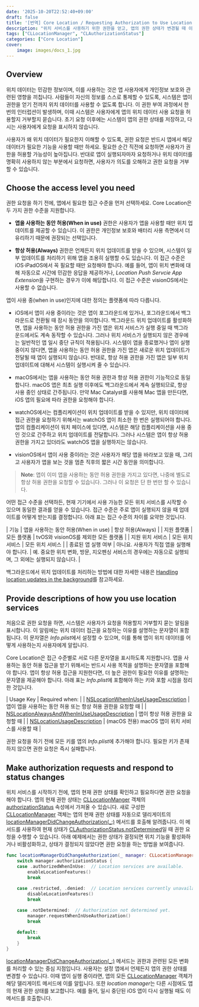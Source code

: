 ```yaml
---
date: '2025-10-20T22:52:40+09:00'
draft: false
title: '[번역] Core Location / Requesting Authorization to Use Location Services (애플 공식 문서)'
description: "위치 서비스를 사용하기 위한 권한을 얻고, 앱의 권한 상태가 변경될 때 이를 관리하세요."
tags: ["CLLocationManager", "CLAuthorizationStatus"]
categories: ["Core Location"]
cover:
    image: images/docs_1.jpg
---
```


## Overview

위치 데이터는 민감한 정보이며, 이를 사용하는 것은 앱 사용자에게 개인정보 보호와 관련된 영향을 끼칩니다. 사람들이 자신의 정보를 스스로 통제할 수 있도록, 시스템은 앱이 권한을 얻기 전까지 위치 데이터를 사용할 수 없도록 합니다. 이 권한 부여 과정에서 한 번의 인터럽션이 발생하며, 이때 시스템은 사용자에게 앱의 위치 데이터 사용 요청을 허용할지 거부할지 묻습니다. 초기 요청 이후에는 시스템이 앱의 권한 상태를 저장하고, 다시는 사용자에게 요청을 표시하지 않습니다.

사용자가 왜 위치 데이터가 필요한지 이해할 수 있도록, 권한 요청은 반드시 앱에서 해당 데이터가 필요한 기능을 사용할 때만 하세요. 필요한 순간 직전에 요청하면 사용자가 권한을 허용할 가능성이 높아집니다. 반대로 앱이 실행되자마자 요청하거나 위치 데이터를 명확히 사용하지 않는 부분에서 요청하면, 사용자가 의도를 오해하고 권한 요청을 거부할 수 있습니다.


## Choose the access level you need

권한 요청을 하기 전에, 앱에서 필요한 접근 수준을 먼저 선택하세요. Core Location은 두 가지 권한 수준을 지원합니다.

* **앱을 사용하는 동안 허용(When in use)** 권한은 사용자가 앱을 사용할 때만 위치 업데이트를 제공할 수 있습니다. 이 권한은 개인정보 보호와 배터리 사용 측면에서 더 유리하기 때문에 권장되는 선택입니다.

* **항상 허용(Always)** 권한은 언제든지 위치 업데이트를 받을 수 있으며, 시스템이 일부 업데이트를 처리하기 위해 앱을 조용히 실행할 수도 있습니다. 이 접근 수준은 iOS·iPadOS에서 꼭 필요할 때만 요청해야 합니다. 예를 들어, 앱이 위치 변화에 대해 자동으로 시간에 민감한 응답을 제공하거나, *Location Push Servcie App Extension*을 구현하는 경우가 이에 해당합니다. 이 접근 수준은 visionOS에서는 사용할 수 없습니다.

앱이 사용 중(when in use)인지에 대한 정의는 플랫폼에 따라 다릅니다.

* iOS에서 앱이 사용 중이라는 것은 앱이 포그라운드에 있거나, 포그라운드에서 백그라운드로 전환될 때 잠시 동안을 의미합니다. 백그라운드 위치 업데이트를 활성화하면, 앱을 사용하는 동안 허용 권한을 가진 앱은 위치 서비스가 실행 중일 때 백그라운드에서도 계속 동작할 수 있습니다. 그러나 위치 서비스가 실행되지 않은 경우에는 일반적인 앱 일시 중단 규칙이 적용됩니다. 시스템이 앱을 종료했거나 앱이 실행 중이지 않다면, 앱을 사용하는 동안 허용 권한을 가진 앱은 새로운 위치 업데이트가 전달될 때 앱이 실행되지 않습니다. 반대로, 항상 허용 권한을 가진 앱은 일부 위치 업데이트에 대해서 시스템이 실행시켜 줄 수 있습니다. 

* macOS에서는 앱을 사용하는 동안 허용 권한과 항상 허용 권한이 기능적으로 동일합니다. macOS 앱은 최초 실행 이후에도 백그라운드에서 계속 실행되므로, 항상 사용 중인 상태로 간주됩니다. 만약 Mac Catalyst를 사용해 Mac 앱을 만든다면, iOS 앱의 필요에 따라 권한을 요청해야 합니다.

* watchOS에서는 컴플리케이션이 위치 업데이트를 받을 수 있지만, 위치 데이터에 접근 권한을 요청하기 위해서는 watchOS 앱이 최소한 한 번은 실행되어야 합니다. 앱의 컴플리케이션이 워치 페이스에 있다면, 시스템은 해당 컴플리케이션을 사용 중인 것으로 간주하고 위치 업데이트를 전달합니다. 그러나 시스템은 앱이 항상 허용 권한을 가지고 있더라도 watchOS 앱을 실행하지는 않습니다.

* visionOS에서 앱이 사용 중이라는 것은 사용자가 해당 앱을 바라보고 있을 때, 그리고 사용자가 앱을 보는 것을 멈춘 직후의 짧은 시간 동안을 의미합니다.

> **Note**:
> 앱이 이미 앱을 사용하는 동안 허용 권한을 가지고 있다면, 나중에 별도로 항상 허용 권한을 요청할 수 있습니다. 그러나 이 요청은 단 한 번만 할 수 있습니다.

어떤 접근 수준을 선택하든, 현재 기기에서 사용 가능한 모든 위치 서비스를 시작할 수 있으며 동일한 결과를 얻을 수 있습니다. 접근 수준은 주로 앱이 실행되지 않을 때 업데이트를 어떻게 받는지를 결정합니다. 아래 표는 접근 수준의 차이를 요약한 것입니다.

| 기능 | 앱을 사용하는 동안 허용(When in use) | 항상 허용(Always) |
| 지원 플랫폼 | 모든 플랫폼 | tvOS와 visionOS를 제외한 모든 플랫폼 |
| 지원 위치 서비스 | 모든 위치 서비스 | 모든 위치 서비스 |
| 종료된 앱 실행 여부 | 아니요. 사용자가 직접 앱을 실행해야 합니다. | 예. 중요한 위치 변화, 방문, 지오펜싱 서비스의 경우에는 자동으로 실행되며, 그 외에는 실행되지 않습니다. | 

백그라운드에서 위치 업데이트를 처리하는 방법에 대한 자세한 내용은 [Handling location updates in the background](https://developer.apple.com/documentation/corelocation/handling-location-updates-in-the-background)를 참고하세요.

## Provide descriptions of how you use location services

처음으로 권한 요청을 하면, 시스템은 사용자가 요청을 허용할지 거부할지 묻는 알림을 표시합니다. 이 알림에는 위치 데이터 접근을 요청하는 이유를 설명하는 문자열이 포함됩니다. 이 문자열은 *Info.plist*에서 설정할 수 있으며, 이를 통해 앱이 위치 데이터를 어떻게 사용하는지 사용자에게 알립니다.

Core Location은 접근 수준별로 서로 다른 문자열을 표시하도록 지원합니다. 앱을 사용하는 동안 허용 접근을 받기 위해서는 반드시 사용 목적을 설명하는 문자열을 포함해야 합니다. 앱이 항상 허용 접근을 지원한다면, 더 높은 권한이 필요한 이유를 설명하는 문자열을 제공해야 합니다. 아래 표는 *Info.plist*에 포함해야 하는 키와 포함 시점을 정리한 것입니다.

| Usage Key | Required when: |
| [NSLocationWhenInUseUsageDescription](https://developer.apple.com/documentation/BundleResources/Information-Property-List/NSLocationWhenInUseUsageDescription) | 앱이 앱을 사용하는 동안 허용 또는 항상 허용 권한을 요청할 때 |
| [NSLocationAlwaysAndWhenInUseUsageDescription](https://developer.apple.com/documentation/BundleResources/Information-Property-List/NSLocationAlwaysAndWhenInUseUsageDescription) | 앱이 항상 허용 권한을 요청할 때 |
| [NSLocationUsageDescription](https://developer.apple.com/documentation/BundleResources/Information-Property-List/NSLocationUsageDescription) | (macOS 전용) macOS 앱이 위치 서비스를 사용할 때 |

권한 요청을 하기 전에 모든 키를 앱의 *Info.plist*에 추가해야 합니다. 필요한 키가 존재하지 않으면 권한 요청은 즉시 실패합니다.


## Make authorization requests and respond to status changes

위치 서비스를 시작하기 전에, 앱의 현재 권한 상태를 확인하고 필요하다면 권한 요청을 해야 합니다. 앱의 현재 권한 상태는 [CLLocationManger](https://developer.apple.com/documentation/corelocation/cllocationmanager) 객체의 [authorizationStatus](https://developer.apple.com/documentation/corelocation/cllocationmanager/authorizationstatus-swift.property) 속성에서 가져올 수 있습니다. 새로 구성한 [CLLocationManager](https://developer.apple.com/documentation/corelocation/cllocationmanager) 객체는 앱의 현재 권한 상태를 자동으로 델리게이트의 [locationManagerDidChangeAuthorization(_:)](https://developer.apple.com/documentation/corelocation/cllocationmanagerdelegate/locationmanagerdidchangeauthorization(_:)) 메서드를 호출해 알려줍니다. 이 메서드를 사용하여 현재 상태가 [CLAuthorizationStatus.notDetermined](https://developer.apple.com/documentation/corelocation/clauthorizationstatus/notdetermined)일 때 권한 요청을 수행할 수 있습니다. 아래 예제에서는 권한 상태가 결정되면 위치 기능을 활성화하거나 비활성화하고, 상태가 결정되지 않았다면 권한 요청을 하는 방법을 보여줍니다.

```swift
func locationManagerDidChangeAuthorization(_ manager: CLLocationManager) {
    switch manager.authorizationStatus {
    case .authorizedWhenInUse:  // Location services are available.
        enableLocationFeatures()
        break
    
    case .restricted, .denied:  // Location services currently unavailable.
        disableLocationFeatures()
        break

    case .notDetermined:  // Authorization not determined yet.
        manager.requestWhenInUseAuthorization()
        break
    
    default:
        break
    }
}
```

[locationManagerDidChangeAuthorization(_:)](https://developer.apple.com/documentation/corelocation/cllocationmanagerdelegate/locationmanagerdidchangeauthorization(_:)) 메서드는 권한과 관련된 모든 변화를 처리할 수 있는 중심 지점입니다. 사용자는 설정 앱에서 언제든지 앱의 권한 상태를 변경할 수 있습니다. 이때 앱이 실행 중이라면, 앱의 모든 [CLLocationManager](https://developer.apple.com/documentation/corelocation/cllocationmanager) 객체가 해당 델리게이트 메서드에 이를 알립니다. 또한 *location manager*는 다른 시점에도 앱의 현재 권한 상태를 보고합니다. 예를 들어, 일시 중단된 iOS 앱이 다시 실행될 때도 이 메서드를 호출합니다.